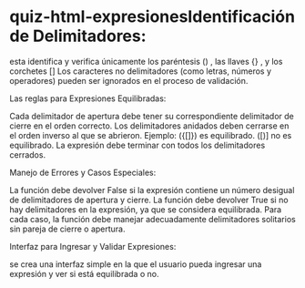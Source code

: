 # quiz-html-expresionesIdentificación de Delimitadores:

esta identifica y verifica únicamente los paréntesis () , las llaves {} , y los corchetes [] Los caracteres no delimitadores (como letras, números y operadores) pueden ser ignorados en el proceso de validación.

Las reglas para Expresiones Equilibradas:

Cada delimitador de apertura debe tener su correspondiente delimitador de cierre en el orden correcto. Los delimitadores anidados deben cerrarse en el orden inverso al que se abrieron. Ejemplo: ({[]}) es equilibrado. ([)] no es equilibrado. La expresión debe terminar con todos los delimitadores cerrados.

Manejo de Errores y Casos Especiales:

La función debe devolver False si la expresión contiene un número desigual de delimitadores de apertura y cierre. La función debe devolver True si no hay delimitadores en la expresión, ya que se considera equilibrada. Para cada caso, la función debe manejar adecuadamente delimitadores solitarios sin pareja de cierre o apertura.

Interfaz para Ingresar y Validar Expresiones:

se crea una interfaz simple en la que el usuario pueda ingresar una expresión y ver si está equilibrada o no.
